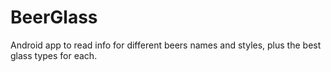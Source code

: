 # BeerGlass
Android app to read info for different beers names and styles, plus the best glass types for each.
